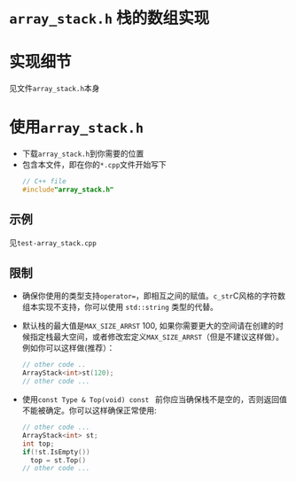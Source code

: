 # `array_stack.h` 栈的数组实现
# 实现细节
见文件`array_stack.h`本身
# 使用`array_stack.h`
- 下载`array_stack.h`到你需要的位置
- 包含本文件，即在你的`*.cpp`文件开始写下
  ```C++ code
  // C++ file
  #include"array_stack.h"
  ```

## 示例 
  见`test-array_stack.cpp`
## 限制
- 确保你使用的类型支持`operator=`，即相互之间的赋值。`c_str`C风格的字符数组本实现不支持，你可以使用 `std::string` 类型的代替。
- 默认栈的最大值是`MAX_SIZE_ARRST` 100, 如果你需要更大的空间请在创建的时候指定栈最大空间，或者修改宏定义`MAX_SIZE_ARRST`（但是不建议这样做）。例如你可以这样做(推荐）：
  ```C++ code ...
  // other code ..
  ArrayStack<int>st(120);
  // other code ...
  ```

- 使用`const Type & Top(void) const ` 前你应当确保栈不是空的，否则返回值不能被确定。你可以这样确保正常使用:
  ```C++ code
  // other code ...
  ArrayStack<int> st;
  int top;
  if(!st.IsEmpty())
    top = st.Top()
  // other code ...
  ```

